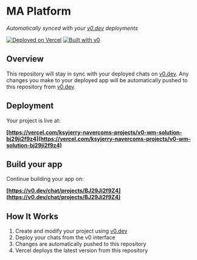 # MA Platform

*Automatically synced with your [v0.dev](https://v0.dev) deployments*

[![Deployed on Vercel](https://img.shields.io/badge/Deployed%20on-Vercel-black?style=for-the-badge&logo=vercel)](https://vercel.com/ksyjerry-navercoms-projects/v0-wm-solution-bj29ji2f9z4)
[![Built with v0](https://img.shields.io/badge/Built%20with-v0.dev-black?style=for-the-badge)](https://v0.dev/chat/projects/BJ29Ji2f9Z4)

## Overview

This repository will stay in sync with your deployed chats on [v0.dev](https://v0.dev).
Any changes you make to your deployed app will be automatically pushed to this repository from [v0.dev](https://v0.dev).

## Deployment

Your project is live at:

**[https://vercel.com/ksyjerry-navercoms-projects/v0-wm-solution-bj29ji2f9z4](https://vercel.com/ksyjerry-navercoms-projects/v0-wm-solution-bj29ji2f9z4)**

## Build your app

Continue building your app on:

**[https://v0.dev/chat/projects/BJ29Ji2f9Z4](https://v0.dev/chat/projects/BJ29Ji2f9Z4)**

## How It Works

1. Create and modify your project using [v0.dev](https://v0.dev)
2. Deploy your chats from the v0 interface
3. Changes are automatically pushed to this repository
4. Vercel deploys the latest version from this repository
